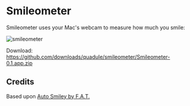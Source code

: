 # Smileometer

Smileometer uses your Mac's webcam to measure how much you smile:

![smileometer](https://raw.githubusercontent.com/quadule/smileometer/master/smileometer.jpg)

Download: https://github.com/downloads/quadule/smileometer/Smileometer-0.1.app.zip

## Credits

Based upon [Auto Smiley by F.A.T.](http://fffff.at/auto-smiley/)
